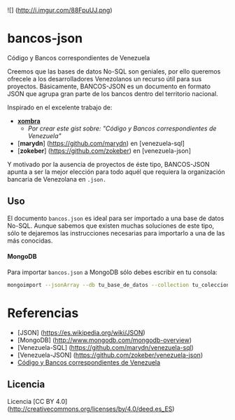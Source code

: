 ![] (http://i.imgur.com/88FpuUJ.png) 
# bancos-json
Código y Bancos correspondientes de Venezuela

Creemos que las bases de datos No-SQL son geniales, por ello queremos ofrecele a los desarrolladores Venezolanos un recurso útil para sus proyectos. Básicamente, BANCOS-JSON es un documento en formato JSON que agrupa gran parte de los bancos dentro del territorio nacional.

Inspirado en el excelente trabajo de:

* [**xombra**](https://github.com/xombra) 
  * *Por crear este gist sobre: "Código y Bancos correspondientes de Venezuela"*
* [**marydn**] (https://github.com/marydn) en [venezuela-sql] 
* [**zokeber**] (https://github.com/zokeber) en [venezuela-json] 

Y motivado por la ausencia de proyectos de éste tipo, BANCOS-JSON apunta a ser la mejor elección para todo aquél que requiera la organización bancaria de Venezolana en ```.json.```

## Uso
El documento ```bancos.json``` es ideal para ser importado a una base de datos No-SQL. Aunque sabemos que existen muchas soluciones de este tipo, sólo te dejaremos las instrucciones necesarias para importarlo a una de las más conocidas.

#### MongoDB

Para importar ```bancos.json``` a MongoDB sólo debes escribir en tu consola:

```bash
mongoimport --jsonArray --db tu_base_de_datos --collection tu_coleccion --type json --file "/ruta/a/bancos.json"
```

# Referencias

* [JSON] (https://es.wikipedia.org/wiki/JSON)
* [MongoDB] (http://www.mongodb.com/mongodb-overview)
* [Venezuela-SQL] (https://github.com/marydn/venezuela-sql)
* [Venezuela-JSON] (https://github.com/zokeber/venezuela-json)
* [Código y Bancos correspondientes de Venezuela](https://gist.github.com/xombra/11335801)

## Licencia

Licencia [CC BY 4.0] (http://creativecommons.org/licenses/by/4.0/deed.es_ES)
